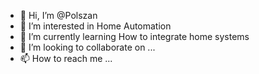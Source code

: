 - 👋 Hi, I’m @Polszan
- 👀 I’m interested in Home Automation
- 🌱 I’m currently learning How to integrate home systems 
- 💞️ I’m looking to collaborate on ...
- 📫 How to reach me ...

<!---
Polszan/Polszan is a ✨ special ✨ repository because its `README.md` (this file) appears on your GitHub profile.
You can click the Preview link to take a look at your changes.
--->
